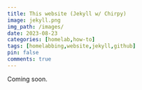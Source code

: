 ```yaml
---
title: This website (Jekyll w/ Chirpy)
image: jekyll.png
img_path: /images/
date: 2023-08-23
categories: [homelab,how-to]
tags: [homelabbing,website,jekyll,github]
pin: false
comments: true
---
```


Coming soon.